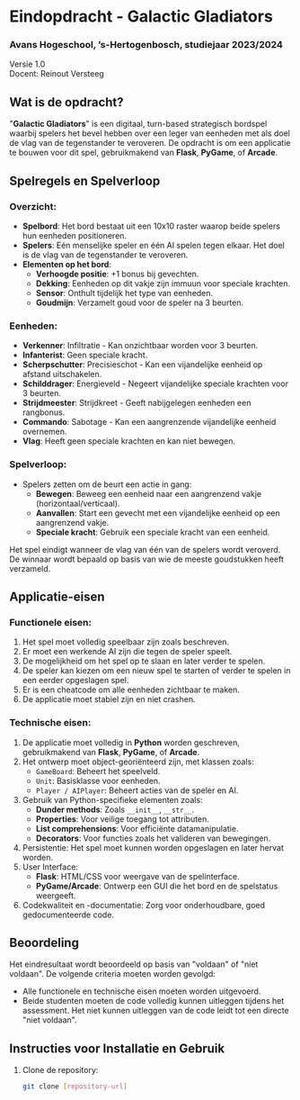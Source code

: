 # Eindopdracht - Galactic Gladiators

### Avans Hogeschool, ’s-Hertogenbosch, studiejaar 2023/2024
Versie 1.0  
Docent: Reinout Versteeg

## Wat is de opdracht?
"**Galactic Gladiators**" is een digitaal, turn-based strategisch bordspel waarbij spelers het bevel hebben over een leger van eenheden met als doel de vlag van de tegenstander te veroveren. De opdracht is om een applicatie te bouwen voor dit spel, gebruikmakend van **Flask**, **PyGame**, of **Arcade**.

## Spelregels en Spelverloop

### Overzicht:
- **Spelbord**: Het bord bestaat uit een 10x10 raster waarop beide spelers hun eenheden positioneren.
- **Spelers**: Eén menselijke speler en één AI spelen tegen elkaar. Het doel is de vlag van de tegenstander te veroveren.
- **Elementen op het bord**:
  - **Verhoogde positie**: +1 bonus bij gevechten.
  - **Dekking**: Eenheden op dit vakje zijn immuun voor speciale krachten.
  - **Sensor**: Onthult tijdelijk het type van eenheden.
  - **Goudmijn**: Verzamelt goud voor de speler na 3 beurten.

### Eenheden:
- **Verkenner**: Infiltratie - Kan onzichtbaar worden voor 3 beurten.
- **Infanterist**: Geen speciale kracht.
- **Scherpschutter**: Precisieschot - Kan een vijandelijke eenheid op afstand uitschakelen.
- **Schilddrager**: Energieveld - Negeert vijandelijke speciale krachten voor 3 beurten.
- **Strijdmeester**: Strijdkreet - Geeft nabijgelegen eenheden een rangbonus.
- **Commando**: Sabotage - Kan een aangrenzende vijandelijke eenheid overnemen.
- **Vlag**: Heeft geen speciale krachten en kan niet bewegen.

### Spelverloop:
- Spelers zetten om de beurt een actie in gang:
  - **Bewegen**: Beweeg een eenheid naar een aangrenzend vakje (horizontaal/verticaal).
  - **Aanvallen**: Start een gevecht met een vijandelijke eenheid op een aangrenzend vakje.
  - **Speciale kracht**: Gebruik een speciale kracht van een eenheid.

Het spel eindigt wanneer de vlag van één van de spelers wordt veroverd. De winnaar wordt bepaald op basis van wie de meeste goudstukken heeft verzameld.

## Applicatie-eisen

### Functionele eisen:
1. Het spel moet volledig speelbaar zijn zoals beschreven.
2. Er moet een werkende AI zijn die tegen de speler speelt.
3. De mogelijkheid om het spel op te slaan en later verder te spelen.
4. De speler kan kiezen om een nieuw spel te starten of verder te spelen in een eerder opgeslagen spel.
5. Er is een cheatcode om alle eenheden zichtbaar te maken.
6. De applicatie moet stabiel zijn en niet crashen.

### Technische eisen:
1. De applicatie moet volledig in **Python** worden geschreven, gebruikmakend van **Flask**, **PyGame**, of **Arcade**.
2. Het ontwerp moet object-georiënteerd zijn, met klassen zoals:
   - `GameBoard`: Beheert het speelveld.
   - `Unit`: Basisklasse voor eenheden.
   - `Player / AIPlayer`: Beheert acties van de speler en AI.
3. Gebruik van Python-specifieke elementen zoals:
   - **Dunder methods**: Zoals `__init__`, `__str__`.
   - **Properties**: Voor veilige toegang tot attributen.
   - **List comprehensions**: Voor efficiënte datamanipulatie.
   - **Decorators**: Voor functies zoals het valideren van bewegingen.
4. Persistentie: Het spel moet kunnen worden opgeslagen en later hervat worden.
5. User Interface:
   - **Flask**: HTML/CSS voor weergave van de spelinterface.
   - **PyGame/Arcade**: Ontwerp een GUI die het bord en de spelstatus weergeeft.
6. Codekwaliteit en -documentatie: Zorg voor onderhoudbare, goed gedocumenteerde code.

## Beoordeling

Het eindresultaat wordt beoordeeld op basis van "voldaan" of "niet voldaan". De volgende criteria moeten worden gevolgd:
- Alle functionele en technische eisen moeten worden uitgevoerd.
- Beide studenten moeten de code volledig kunnen uitleggen tijdens het assessment. Het niet kunnen uitleggen van de code leidt tot een directe "niet voldaan".

## Instructies voor Installatie en Gebruik

1. Clone de repository:
   ```bash
   git clone [repository-url]

